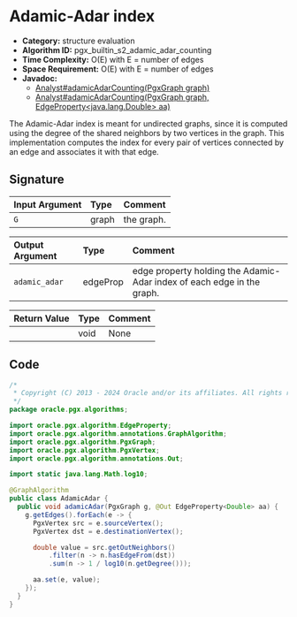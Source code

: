 # Adamic-Adar index

- **Category:** structure evaluation
- **Algorithm ID:** pgx_builtin_s2_adamic_adar_counting
- **Time Complexity:** O(E) with E = number of edges
- **Space Requirement:** O(E) with E = number of edges
- **Javadoc:**
  - [Analyst#adamicAdarCounting(PgxGraph graph)](https://docs.oracle.com/en/database/oracle/property-graph/24.4/spgjv/oracle/pgx/api/Analyst.html#adamicAdarCounting_oracle_pgx_api_PgxGraph_)
  - [Analyst#adamicAdarCounting(PgxGraph graph, EdgeProperty<java.lang.Double> aa)](https://docs.oracle.com/en/database/oracle/property-graph/24.4/spgjv/oracle/pgx/api/Analyst.html#adamicAdarCounting_oracle_pgx_api_PgxGraph_oracle_pgx_api_EdgeProperty_)

The Adamic-Adar index is meant for undirected graphs, since it is computed using the degree of the shared neighbors by two vertices in the graph. This implementation computes the index for every pair of vertices connected by an edge and associates it with that edge.

## Signature

| Input Argument | Type | Comment |
| :--- | :--- | :--- |
| `G` | graph | the graph. |

| Output Argument | Type | Comment |
| :--- | :--- | :--- |
| `adamic_adar` | edgeProp<double> | edge property holding the Adamic-Adar index of each edge in the graph. |

| Return Value | Type | Comment |
| :--- | :--- | :--- |
| | void | None |

## Code

```java
/*
 * Copyright (C) 2013 - 2024 Oracle and/or its affiliates. All rights reserved.
 */
package oracle.pgx.algorithms;

import oracle.pgx.algorithm.EdgeProperty;
import oracle.pgx.algorithm.annotations.GraphAlgorithm;
import oracle.pgx.algorithm.PgxGraph;
import oracle.pgx.algorithm.PgxVertex;
import oracle.pgx.algorithm.annotations.Out;

import static java.lang.Math.log10;

@GraphAlgorithm
public class AdamicAdar {
  public void adamicAdar(PgxGraph g, @Out EdgeProperty<Double> aa) {
    g.getEdges().forEach(e -> {
      PgxVertex src = e.sourceVertex();
      PgxVertex dst = e.destinationVertex();

      double value = src.getOutNeighbors()
          .filter(n -> n.hasEdgeFrom(dst))
          .sum(n -> 1 / log10(n.getDegree()));

      aa.set(e, value);
    });
  }
}

```
